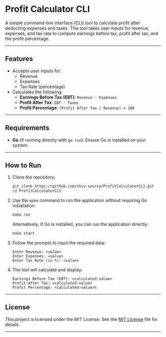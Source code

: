 # Profit Calculator CLI

A simple command-line interface (CLI) tool to calculate profit after deducting expenses and taxes. This tool takes user inputs for revenue, expenses, and tax rate to compute earnings before tax, profit after tax, and the profit percentage.

---

## Features

- Accepts user inputs for:
  - Revenue
  - Expenses
  - Tax Rate (percentage)
- Calculates the following:
  - **Earnings Before Tax (EBT)**: `Revenue - Expenses`
  - **Profit After Tax**: `EBT - Taxes`
  - **Profit Percentage**: `(Profit After Tax / Revenue) × 100`

---

## Requirements

- **Go** (if running directly with `go run`): Ensure Go is installed on your system.

---

## How to Run

1. Clone the repository:

   ```bash
   git clone https://github.com/shiv-source/ProfitCalculatorCLI.git
   cd ProfitCalculatorCLI
   ```

2. Use the `make` command to run the application without requiring Go installation:

   ```bash
   make run
   ```

   Alternatively, if Go is installed, you can run the application directly:

   ```bash
   make start
   ```

3. Follow the prompts to input the required data:

   ```
   Enter Revenue: <value>
   Enter Expenses: <value>
   Enter Tax Rate (in %): <value>
   ```

4. The tool will calculate and display:
   ```
   Earnings Before Tax (EBT): <calculated-value>
   Profit After Tax: <calculated-value>
   Profit Percentage: <calculated-value>%
   ```

---

## License

This project is licensed under the MIT License. See the [MIT License](LICENSE) file for details.

---
